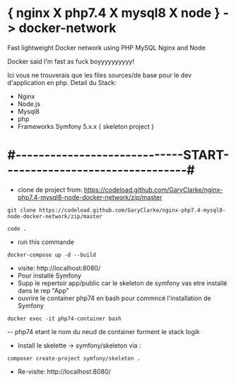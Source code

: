 # { nginx X php7.4 X mysql8 X node } -> docker-network
Fast lightweight Docker network using PHP MySQL Nginx and Node

Docker said I'm fast as fuck boyyyyyyyyyy!

Ici vous ne trouverais que les files sources/de base pour le dev d'application en php.
Detail du Stack:
- Nginx
- Node.js
- Mysql8
- php
- Frameworks Symfony 5.x.x { skeleton project }
# #-----------------------------START--------------------------------#
- clone de project from: https://codeload.github.com/GaryClarke/nginx-php7.4-mysql8-node-docker-network/zip/master

```
git clone https://codeload.github.com/GaryClarke/nginx-php7.4-mysql8-node-docker-network/zip/master

code .
```

- run this commande 

```
docker-compose up -d --build  
```

- visite: http://localhost:8080/
- Pour installé Symfony
- Supp le repertoir app/public car le skeleton de symfony vas etre installé dans le rep "App"
-  ouvrire le container php74 en bash pour commncé l'installation de Symfony

```
docker exec -it php74-container bash
```
-- php74 etant le nom du neud de container forment le stack logik

- Install le skelette -> symfony/skeleton  via :

```
composer create-project symfony/skeleton .
```
- Re-visite: http://localhost:8080/

